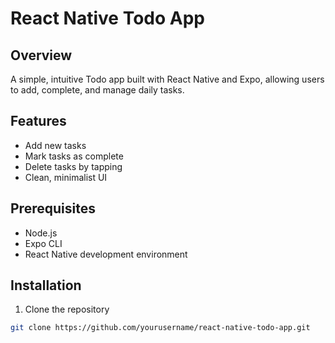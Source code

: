 # React Native Todo App

## Overview
A simple, intuitive Todo app built with React Native and Expo, allowing users to add, complete, and manage daily tasks.

## Features
- Add new tasks
- Mark tasks as complete
- Delete tasks by tapping
- Clean, minimalist UI



## Prerequisites
- Node.js
- Expo CLI
- React Native development environment

## Installation
1. Clone the repository
```bash
git clone https://github.com/yourusername/react-native-todo-app.git
